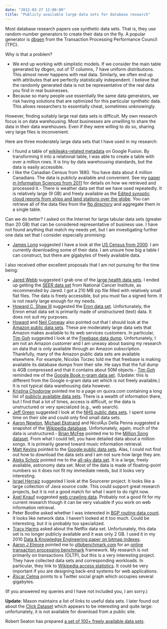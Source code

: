 ```yaml
---
date: "2012-03-27 12:00:00"
title: "Publicly available large data sets for database research"
---
```




Most database research papers use synthetic data sets. That is, they use random-number generators to create their data on the fly. A popular generator is [dbgen](http://www.tpc.org/tpch/) from the Transaction Processing Performance Council (TPC).

Why is that a problem?
- We end up working with simplistic models. If we consider the main table generated by dbgen, out of 17 columns, 7 have uniform distributions. This almost never happens with real data. Similarly, we often end up with attributes that are perfectly statistically independent. I believe that the randomly generated data is not be representative of the real data you find in real businesses.
- Because so many people use essentially the same data generators, we risk having solutions that are optimized for this particular synthetic data. This allows researchers to essentially cheat, sometimes unknowingly.


However, finding suitably large real data sets is difficult. My own research focus is on data warehousing. Most businesses are unwilling to share the data in their data warehouses. Even if they were willing to do so, sharing very large files is inconvenient.

Here are three moderately large data sets that I have used in my research:

- I found a table of [wikileaks-related metadata](https://www.google.com/fusiontables/DataSource?dsrcid=224453) on Google Fusion. By transforming it into a relational table, I was able to create a table with over a million rows. It is tiny by data warehousing standards, but the data is easily accessible.
- I like the Canadian Census from 1880. You have data about 4 million Canadians. The data is publicly available and convenient. See my [paper in Information Sciences from 2011](http://arxiv.org/abs/0909.1346) for details on how we retrieved and processed it.- There is weather data set that we have used repeatedly. It is relatively large (9 GB) and freely available as the [Edited synoptic cloud reports from ships and land stations over the globe](http://cdiac.ornl.gov/epubs/ndp/ndp026b/ndp026b.htm). You can retrieve all of the data files from the [ftp directory](http://cdiac.ornl.gov/ftp/ndp026b/) and aggregate them in a single table.


Can we do better? I asked on the Internet for large tabular data sets (greater than 20 GB) that can be considered representative of business use. I have not found anything that match my needs yet, but I am investigating further one data set that I consider especially promising:

- [James Long](https://plus.google.com/u/0/107121399840634452924/posts) suggested I have a look at the [US Census from 2000](http://www.census.gov/main/www/cen2000.html). I am currently downloading some of their data. I am unsure how big a table I can construct, but there are gigabytes of freely available data.


I also received other excellent proposals that I am not pursuing for the time being:

- [Jared Webb](https://plus.google.com/u/0/109137147030554669814/posts) suggested I grab one of the [large health data sets](http://www.ehdp.com/vitalnet/datasets.htm). I ended up getting the [SEER data set](http://seer.cancer.gov/) from National Cancer Institute, as recommended by Jared. I got a 210 MB zip file filled with relatively small flat files. The data is freely accessible, but you must fax a signed form. It is not nearly large enough for my needs.
- [Howard C. Shaw III](https://plus.google.com/u/0/116496743359717565259/posts) suggested the [Eron data set](http://www.cs.cmu.edu/~enron/). Unfortunately, the Enron email data set is primarily made of unstructured (text) data. It does not suit my purposes.
- [Howard](https://plus.google.com/u/0/116496743359717565259/posts) and [Neil Conway](https://twitter.com/#!/neil_conway) also pointed out that I should look at the [Amazon public data sets](http://aws.amazon.com/datasets/). These are moderately large data sets that Amazon makes available to its web services customers. In particular, [Tim Goh](https://plus.google.com/+TimGoh/posts) suggested I look at the [Freebase data dump](https://aws.amazon.com/datasets/freebase-data-dump/). Unfortunately, I am not an Amazon customer and I am uneasy about basing my research on data that is only available through an Amazon subscription. Thankfully, many of the Amazon public data sets are available elsewhere. For example, Nicolas Torzec told me that freebase is making available its database dumps from their site. He says that the full dump is 4GB compressed and that it contains about 50M objects.- [Tim Goh](https://plus.google.com/+TimGoh/posts) reminded me of the [Google Book n-gram data set](https://storage.googleapis.com/books/ngrams/books/datasetsv2.html). (Update: this is different from the Google n-gram data set which is not freely available.) It is not typical data warehousing data however.
- [Kristina Chodorow](https://plus.google.com/+KristinaChodorow/posts) pointed me to a page on quora.com containing a long list of [publicly available data sets](https://www.quora.com/Where-can-I-find-large-datasets-open-to-the-public). There is a wealth of information there, but I find that a lot of times, access is difficult, or the data is unstructured or very specialized (e.g., web search).
- [Jeff Green](https://plus.google.com/100411588371481475841/posts) suggested I look at the [NHS public data sets](http://www.hscic.gov.uk/searchcatalogue). I spent some time on their site and could only find small data sets.
- [Aaron Newton](https://plus.google.com/+AaronNewton0/posts), [Michael Ekstrand](https://mobile.twitter.com/i/guest#!/elehack) and NicolÃ¡s Della Penna suggested a snapshot of the [Wikipedia database](https://en.wikipedia.org/wiki/Wikipedia:Database_download). Unfortunately, again, much of the data is unstructured.- [Brian McFee](https://plus.google.com/+BrianMcFee/posts) pointed me to the [Million Song dataset](http://labrosa.ee.columbia.edu/millionsong/). From what I could tell, you have detailed data about a million songs. It is primarily geared toward music information retrieval.
- [Matt Kevins](https://plus.google.com/110433103726971013987/posts) pointed to the [Google public data sets](https://www.google.com/publicdata/directory). Alas, I could not find out how to download the data sets and I am not sure how large they are.
- [Aleks Scholz](https://plus.google.com/106693866707326539937/posts) pointed me to the [all-sky data set](http://www.ipac.caltech.edu/2mass/releases/allsky/doc/sec1_4.html#ftpdes). It is a large, freely available, astronomy data set. Most of the data is made of floating-point numbers so it does not fit my immediate needs, but it looks very interesting.
- [Israel Herraiz](https://plus.google.com/+IsraelHerraiz/posts) suggested I look at the Sourcerer project. It looks like a large collection of Java source code. This could support great research projects, but it is not a good match for what I want to do right now.
- [Axel Knauf](https://mobile.twitter.com/i/guest#!/kopfkind) suggested [web crawling data](http://commoncrawl.org/the-data/). Probably not a good fit for my current research though it can be very valuable if you work on web information retrieval.
- Peter Boothe asked whether I was interested in [BGP routing data count](http://www.routeviews.org/). It looks like network data. I haven&rsquo;t looked at it too much. Could be interesting, but it is probably too specialized.
- [Tracy Harms](https://mobile.twitter.com/i/guest#!/kaleidic) asked about the Netflix data set. Unfortunately, this data set is no longer publicly available and it was only 2 GB. I used it in my 2010 [Data &amp; Knowledge Engineering paper on bitmap indexes](http://arxiv.org/abs/0901.3751).
- [Aaron J Elmore](https://mobile.twitter.com/i/guest#!/AaronJElmore) pointed me to [oltpbenchmark.com](http://oltpbenchmark.com/wiki/index.php?title=Main_Page) for an [online transaction processing benchmark](https://en.wikipedia.org/wiki/Online_transaction_processing) framework. My research is not primarily on transactions (OLTP), but this is a very interesting project. They have collected data sets and corresponding workloads. In particular, they link to [Wikipedia access statistics](http://www.wikibench.eu/wiki/2007-09/). It could be very important if you are designing back-end systems for web applications.
- [Ã’scar Celma](http://ocelma.net/) points to a Twitter social graph which occupies several gigabytes.

(If you answered my queries and I have not included you, I am sorry.)

__Update__: Mason maintains a list of links to useful data sets. I later found out about the [Click Dataset](http://cnets.indiana.edu/groups/nan/webtraffic/click-dataset/) which appears to be interesting and quite large: unfortunately, it is not available for download from a public site.

Robert Seaton has prepared [a set of 100+ freely available data sets](http://rs.io/100-interesting-data-sets-for-statistics/).

